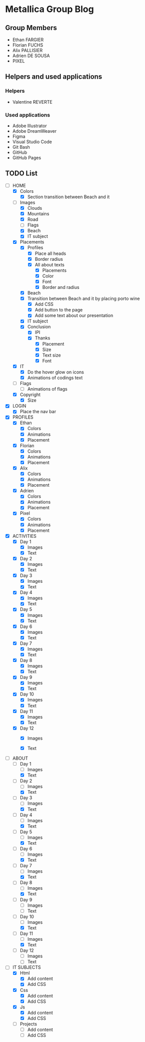 # Metallica Group Blog

## Group Members

 - Ethan FARGIER
 - Florian FUCHS
 - Alix PALLISIER
 - Adrien DE SOUSA
 - PIXEL

 ## Helpers and used applications

 ### Helpers

 - Valentine REVERTE

 ### Used applications

 - Adobe Illustrator
 - Adobe DreamWeaver
 - Figma
 - Visual Studio Code
 - Git Bash
 - GitHub
 - GitHub Pages

## TODO List

 - [ ] HOME
    - [x] Colors
        - [x] Section transition between Beach and it
    - [ ] Images
        - [x] Clouds
        - [x] Mountains
        - [x] Road
        - [ ] Flags
        - [x] Beach
        - [x] IT subject
    - [x] Placements
        - [x] Profiles
            - [x] Place all heads
            - [x] Border radius
            - [x] All about texts
                - [x] Placements
                - [x] Color
                - [x] Font
                - [x] Border and radius
        - [x] Beach
        - [x] Transition between Beach and it by placing porto wine
            - [x] Add CSS
            - [x] Add button to the page
            - [x] Add some text about our presentation
        - [x] IT subject
        - [x] Conclusion
            - [x] IPI
            - [x] Thanks
                - [x] Placement
                - [x] Size
                - [x] Text size
                - [x] Font
    - [x] IT
        - [x] Do the hover glow on icons
        - [x] Animations of codings text
    - [ ] Flags
        - [ ] Animations of flags
    - [x] Copyright
        - [x] Size

 - [X] LOGIN
    - [X] Place the nav bar

 - [x] PROFILES
    - [x] Ethan
        - [x] Colors
        - [x] Animations
        - [x] Placement
    - [x] Florian
        - [x] Colors
        - [x] Animations
        - [x] Placement
    - [x] Alix
        - [x] Colors
        - [x] Animations
        - [x] Placement
    - [x] Adrien
        - [x] Colors
        - [x] Animations
        - [x] Placement
    - [x] Pixel
        - [x] Colors
        - [x] Animations
        - [x] Placement

 - [x] ACTIVITIES
    - [x] Day 1
        - [x] Images
        - [x] Text
    - [x] Day 2
        - [x] Images
        - [x] Text
    - [x] Day 3
        - [x] Images
        - [x] Text
    - [x] Day 4
        - [x] Images
        - [x] Text
    - [x] Day 5
        - [x] Images
        - [x] Text
    - [x] Day 6
        - [x] Images
        - [x] Text
    - [x] Day 7
        - [x] Images
        - [x] Text
    - [x] Day 8
        - [x] Images
        - [x] Text
    - [x] Day 9
        - [x] Images
        - [x] Text
    - [x] Day 10
        - [x] Images
        - [x] Text
    - [x] Day 11
        - [x] Images
        - [x] Text
    - [x] Day 12
        - [x] Images
        - [x] Text


 - [ ] ABOUT
    - [ ] Day 1
        - [ ] Images
        - [x] Text
    - [ ] Day 2
        - [ ] Images
        - [x] Text
    - [ ] Day 3
        - [ ] Images
        - [x] Text
    - [ ] Day 4
        - [ ] Images
        - [x] Text
    - [ ] Day 5
        - [ ] Images
        - [x] Text
    - [ ] Day 6
        - [ ] Images
        - [x] Text
    - [ ] Day 7
        - [ ] Images
        - [x] Text
    - [ ] Day 8
        - [ ] Images
        - [x] Text
    - [ ] Day 9
        - [ ] Images
        - [ ] Text
    - [ ] Day 10
        - [ ] Images
        - [x] Text
    - [ ] Day 11
        - [ ] Images
        - [x] Text
    - [ ] Day 12
        - [ ] Images
        - [ ] Text

 - [ ] IT SUBJECTS
	- [x] Html
        - [x] Add content
        - [x] Add CSS
	- [x] Css
        - [x] Add content
        - [x] Add CSS
	- [x] Js
        - [x] Add content
        - [x] Add CSS
	- [ ] Projects
        - [ ] Add content
        - [ ] Add CSS
